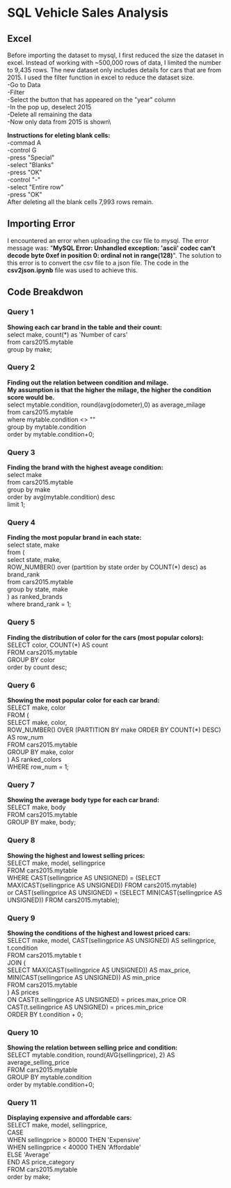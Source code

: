 # SQL Vehicle Sales Analysis

## Excel
Before importing the dataset to mysql, I first reduced the size the dataset in excel. Instead of working with ~500,000 rows of data, I limited the number to 9,435 rows. The new dataset only includes details for cars that are from 2015.
I used the filter function in excel to reduce the dataset size.<br>
-Go to Data\
-Filter\
-Select the button that has appeared on the "year" column\
-In the pop up, deselect 2015\
-Delete all remaining the data\
-Now only data from 2015 is shown\

**Instructions for eleting blank cells:** \
-commad A \
-control G \
-press "Special"  \
-select "Blanks" \
-press "OK" \
-control "-" \
-select "Entire row" \
-press "OK" \
After deleting all the blank cells 7,993 rows remain.

## Importing Error
I encountered an error when uploading the csv file to mysql. The error message was: "**MySQL Error: Unhandled exception: 'ascii' codec can't decode byte 0xef in position 0: ordinal not in range(128)**". The solution to this error is to convert the csv file to a json file. The code in the **csv2json.ipynb** file was used to achieve this.

## Code Breakdwon
### Query 1
**Showing each car brand in the table and their count:** \
select make, count(*) as 'Number of cars' \
from cars2015.mytable \
group by make; 


### Query 2
**Finding out the relation between condition and milage.** \
**My assumption is that the higher the milage, the higher the condition score would be.** \
select mytable.condition, round(avg(odometer),0) as average_milage \
from cars2015.mytable \
where mytable.condition <> "" \
group by mytable.condition \
order by mytable.condition+0;


### Query 3
**Finding the brand with the highest aveage condition:** \
select make \
from cars2015.mytable \
group by make \
order by avg(mytable.condition) desc \
limit 1;


### Query 4
**Finding the most popular brand in each state:** \
select state, make \
from ( \
    select state, make, \
           ROW_NUMBER() over (partition by state order by COUNT(*) desc) as brand_rank \
    from cars2015.mytable \
    group by state, make \
) as ranked_brands \
where brand_rank = 1;


### Query 5
**Finding the distribution of color for the cars (most popular colors):** \
SELECT color, COUNT(*) AS count \
FROM cars2015.mytable \
GROUP BY color \
order by count desc; 


### Query 6 
**Showing the most popular color for each car brand:** \
SELECT make, color \
FROM ( \
    SELECT make, color, \
           ROW_NUMBER() OVER (PARTITION BY make ORDER BY COUNT(*) DESC) AS row_num \
    FROM cars2015.mytable \
    GROUP BY make, color \
) AS ranked_colors \
WHERE row_num = 1;


### Query 7
**Showing the average body type for each car brand:** \
SELECT make, body \
FROM cars2015.mytable \
GROUP BY make, body;


### Query 8
**Showing the highest and lowest selling prices:** \
SELECT make, model, sellingprice \
FROM cars2015.mytable \
WHERE CAST(sellingprice AS UNSIGNED) = (SELECT MAX(CAST(sellingprice AS UNSIGNED)) FROM cars2015.mytable) \
   or CAST(sellingprice AS UNSIGNED) = (SELECT MIN(CAST(sellingprice AS UNSIGNED)) FROM cars2015.mytable);


### Query 9 
**Showing the conditions of the highest and lowest priced cars:** \
SELECT make, model, CAST(sellingprice AS UNSIGNED) AS sellingprice, t.condition \
FROM cars2015.mytable t \
JOIN ( \
    SELECT MAX(CAST(sellingprice AS UNSIGNED)) AS max_price, MIN(CAST(sellingprice AS UNSIGNED)) AS min_price \
    FROM cars2015.mytable \
) AS prices \
ON CAST(t.sellingprice AS UNSIGNED) = prices.max_price OR CAST(t.sellingprice AS UNSIGNED) = prices.min_price \
ORDER BY t.condition + 0;


### Query 10
**Showing the relation between selling price and condition:** \
SELECT mytable.condition, round(AVG(sellingprice), 2) AS average_selling_price \
FROM cars2015.mytable \
GROUP BY mytable.condition \
order by mytable.condition+0;


### Query 11
**Displaying expensive and affordable cars:** \
SELECT make, model, sellingprice, \
    CASE \
        WHEN sellingprice > 80000 THEN 'Expensive' \
        WHEN sellingprice < 40000 THEN 'Affordable' \
        ELSE 'Average' \
    END AS price_category \
FROM cars2015.mytable \
order by make;
